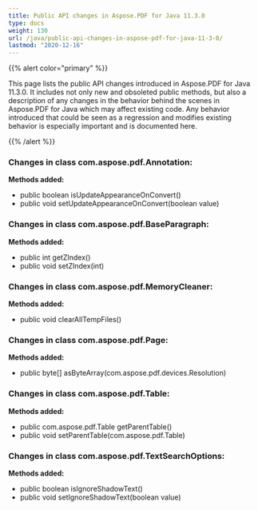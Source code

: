 ```yaml
---
title: Public API changes in Aspose.PDF for Java 11.3.0
type: docs
weight: 130
url: /java/public-api-changes-in-aspose-pdf-for-java-11-3-0/
lastmod: "2020-12-16"
---
```


{{% alert color="primary" %}}

This page lists the public API changes introduced in Aspose.PDF for Java 11.3.0. It includes not only new and obsoleted public methods, but also a description of any changes in the behavior behind the scenes in Aspose.PDF for Java which may affect existing code. Any behavior introduced that could be seen as a regression and modifies existing behavior is especially important and is documented here.

{{% /alert %}}
### **Changes in class com.aspose.pdf.Annotation:**
**Methods added:**

- public boolean isUpdateAppearanceOnConvert()
- public void setUpdateAppearanceOnConvert(boolean value)
### **Changes in class com.aspose.pdf.BaseParagraph:**
**Methods added:**

- public int getZIndex()
- public void setZIndex(int)
### **Changes in class com.aspose.pdf.MemoryCleaner:**
**Methods added:**

- public void clearAllTempFiles()
### **Changes in class com.aspose.pdf.Page:**
**Methods added:**

- public byte[] asByteArray(com.aspose.pdf.devices.Resolution)
### **Changes in class com.aspose.pdf.Table:**
**Methods added:**

- public com.aspose.pdf.Table getParentTable()
- public void setParentTable(com.aspose.pdf.Table)
### **Changes in class com.aspose.pdf.TextSearchOptions:**
**Methods added:**

- public boolean isIgnoreShadowText()
- public void setIgnoreShadowText(boolean value)
